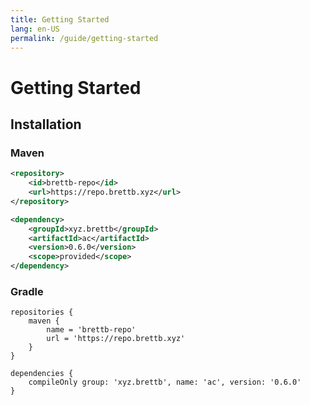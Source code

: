 ```yaml
---
title: Getting Started
lang: en-US
permalink: /guide/getting-started
---
```



# Getting Started

## Installation

### Maven

```xml
<repository>
    <id>brettb-repo</id>
    <url>https://repo.brettb.xyz</url>
</repository>
```

```xml
<dependency>
    <groupId>xyz.brettb</groupId>
    <artifactId>ac</artifactId>
    <version>0.6.0</version>
    <scope>provided</scope>
</dependency>
```

### Gradle

```
repositories {
    maven {
        name = 'brettb-repo'
        url = 'https://repo.brettb.xyz'
    }
}

dependencies {
    compileOnly group: 'xyz.brettb', name: 'ac', version: '0.6.0'
}
```

